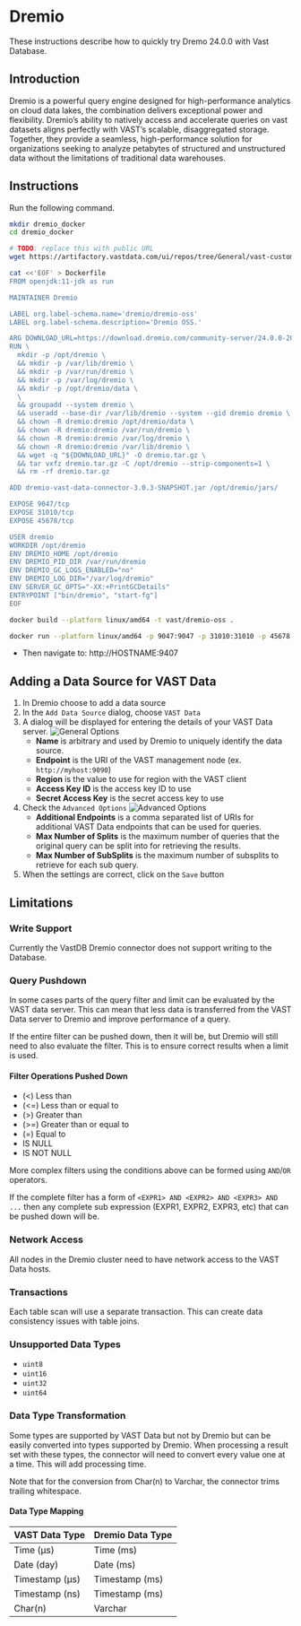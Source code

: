 # Dremio

These instructions describe how to quickly try Dremo 24.0.0 with Vast Database.

## Introduction

Dremio is a powerful query engine designed for high-performance analytics on cloud data lakes, the combination delivers exceptional power and flexibility. Dremio’s ability to natively access and accelerate queries on vast datasets aligns perfectly with VAST’s scalable, disaggregated storage. Together, they provide a seamless, high-performance solution for organizations seeking to analyze petabytes of structured and unstructured data without the limitations of traditional data warehouses.

## Instructions

Run the following command.

```bash
mkdir dremio_docker
cd dremio_docker

# TODO: replace this with public URL
wget https://artifactory.vastdata.com/ui/repos/tree/General/vast-custom/tabular/connectors/dre[%E2%80%A6]3/20240901/dremio-vast-data-connector-3.0.3-SNAPSHOT.jar

cat <<'EOF' > Dockerfile
FROM openjdk:11-jdk as run

MAINTAINER Dremio

LABEL org.label-schema.name='dremio/dremio-oss'
LABEL org.label-schema.description='Dremio OSS.'

ARG DOWNLOAD_URL=https://download.dremio.com/community-server/24.0.0-202302100528110223-3a169b7c/dremio-community-24.0.0-202302100528110223-3a169b7c.tar.gz
RUN \
  mkdir -p /opt/dremio \
  && mkdir -p /var/lib/dremio \
  && mkdir -p /var/run/dremio \
  && mkdir -p /var/log/dremio \
  && mkdir -p /opt/dremio/data \
  \
  && groupadd --system dremio \
  && useradd --base-dir /var/lib/dremio --system --gid dremio dremio \
  && chown -R dremio:dremio /opt/dremio/data \
  && chown -R dremio:dremio /var/run/dremio \
  && chown -R dremio:dremio /var/log/dremio \
  && chown -R dremio:dremio /var/lib/dremio \
  && wget -q "${DOWNLOAD_URL}" -O dremio.tar.gz \
  && tar vxfz dremio.tar.gz -C /opt/dremio --strip-components=1 \
  && rm -rf dremio.tar.gz

ADD dremio-vast-data-connector-3.0.3-SNAPSHOT.jar /opt/dremio/jars/

EXPOSE 9047/tcp
EXPOSE 31010/tcp
EXPOSE 45678/tcp

USER dremio
WORKDIR /opt/dremio
ENV DREMIO_HOME /opt/dremio
ENV DREMIO_PID_DIR /var/run/dremio
ENV DREMIO_GC_LOGS_ENABLED="no"
ENV DREMIO_LOG_DIR="/var/log/dremio"
ENV SERVER_GC_OPTS="-XX:+PrintGCDetails"
ENTRYPOINT ["bin/dremio", "start-fg"]
EOF

docker build --platform linux/amd64 -t vast/dremio-oss .

docker run --platform linux/amd64 -p 9047:9047 -p 31010:31010 -p 45678:45678 -p 32010:32010 vast/dremio-oss
```
 
- Then navigate to: http://HOSTNAME:9407


## Adding a Data Source for VAST Data

1. In Dremio choose to add a data source
2. In the `Add Data Source` dialog, choose `VAST Data`
3. A dialog will be displayed for entering the details of your VAST Data server.
![General Options](./VAST_Data_Source_dialog_1.png)
   * **Name** is arbitrary and used by Dremio to uniquely identify the data source.
   * **Endpoint** is the URI of the VAST management node (ex. `http://myhost:9090`)
   * **Region** is the value to use for region with the VAST client
   * **Access Key ID** is the access key ID to use
   * **Secret Access Key** is the secret access key to use
4. Check the `Advanced Options`
![Advanced Options](./VAST_Data_Source_dialog_2.png)
   * **Additional Endpoints** is a comma separated list of URIs for additional VAST
     Data endpoints that can be used for queries.
   * **Max Number of Splits** is the maximum number of queries that the original
     query can be split into for retrieving the results.
   * **Max Number of SubSplits** is the maximum number of subsplits to retrieve for
     each sub query.
5. When the settings are correct, click on the `Save` button


## Limitations

### Write Support

Currently the VastDB Dremio connector does not support writing to the Database.

### Query Pushdown

In some cases parts of the query filter and limit can be evaluated by the VAST data server.
This can mean that less data is transferred from the VAST Data server to Dremio and improve
performance of a query.

If the entire filter can be pushed down, then it will be, but Dremio will still need to
also evaluate the filter. This is to ensure correct results when a limit is used.

#### Filter Operations Pushed Down

* (<) Less than
* (<=) Less than or equal to
* (>) Greater than
* (>=) Greater than or equal to
* (=) Equal to
* IS NULL
* IS NOT NULL

More complex filters using the conditions above can be formed using `AND`/`OR` operators.

If the complete filter has a form of `<EXPR1> AND <EXPR2> AND <EXPR3> AND ...` then any
complete sub expression (EXPR1, EXPR2, EXPR3, etc) that can be pushed down will be.

### Network Access

All nodes in the Dremio cluster need to have network access to the VAST Data hosts.

### Transactions
Each table scan will use a separate transaction. This can create data consistency issues
with table joins.

### Unsupported Data Types

* `uint8`
* `uint16`
* `uint32`
* `uint64`

### Data Type Transformation

Some types are supported by VAST Data but not by Dremio but can be easily converted
into types supported by Dremio. When processing a result set with these types, the
connector will need to convert every value one at a time. This will add processing
time.

Note that for the conversion from Char(n) to Varchar, the connector trims trailing whitespace.

#### Data Type Mapping

| VAST Data Type | Dremio Data Type |
|----------------|------------------|
| Time (μs)      | Time (ms)        |
| Date (day)     | Date (ms)        |
| Timestamp (μs) | Timestamp (ms)   |
| Timestamp (ns) | Timestamp (ms)   |
| Char(n)        | Varchar          |